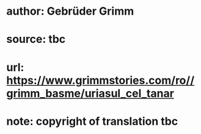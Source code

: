 # author: Gebrüder Grimm
# source: tbc
# url: https://www.grimmstories.com/ro//grimm_basme/uriasul_cel_tanar
# note: copyright of translation tbc


